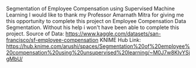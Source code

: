 Segmentation of Employee Compensation using Supervised Machine Learning
I would like to thank my Professor Amarnath Mitra for giving me this opportunity to complete this project on Employee Compensation Data Segmentation. Without his help i won't have been able to complete this project.
Source of Data: https://www.kaggle.com/datasets/san-francisco/sf-employee-compensation
KNIME Hub Link: https://hub.knime.com/arushi/spaces/Segmentation%20of%20employee%20compensation%20using%20unsupervised%20learning/~M0J7w8KIvYSjgMbU/
